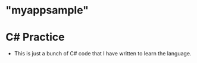 # "myappsample"
C# Practice
===========

- This is just a bunch of C# code that I have written to learn the language.

